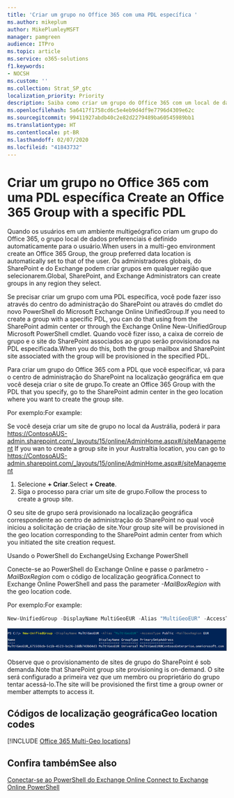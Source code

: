 ```yaml
---
title: 'Criar um grupo no Office 365 com uma PDL específica '
ms.author: mikeplum
author: MikePlumleyMSFT
manager: pamgreen
audience: ITPro
ms.topic: article
ms.service: o365-solutions
f1.keywords:
- NOCSH
ms.custom: ''
ms.collection: Strat_SP_gtc
localization_priority: Priority
description: Saiba como criar um grupo do Office 365 com um local de dados preferencial especificado em um ambiente multigeógrafico.
ms.openlocfilehash: 5a6417f1758cd6c5e4eb9d4df9e7796d4309e62c
ms.sourcegitcommit: 99411927abdb40c2e82d2279489ba60545989bb1
ms.translationtype: HT
ms.contentlocale: pt-BR
ms.lasthandoff: 02/07/2020
ms.locfileid: "41843732"
---
```

# <a name="create-an-office-365-group-with-a-specific-pdl"></a><span data-ttu-id="38588-103">Criar um grupo no Office 365 com uma PDL específica </span><span class="sxs-lookup"><span data-stu-id="38588-103">Create an Office 365 Group with a specific PDL</span></span>

<span data-ttu-id="38588-104">Quando os usuários em um ambiente multigeógrafico criam um grupo do Office 365, o grupo local de dados preferenciais é definido automaticamente para o usuário.</span><span class="sxs-lookup"><span data-stu-id="38588-104">When users in a multi-geo environment create an Office 365 Group, the group preferred data location is automatically set to that of the user.</span></span> <span data-ttu-id="38588-105">Os administradores globais, do SharePoint e do Exchange podem criar grupos em qualquer região que selecionarem.</span><span class="sxs-lookup"><span data-stu-id="38588-105">Global, SharePoint, and Exchange Administrators can create groups in any region they select.</span></span> 

<span data-ttu-id="38588-106">Se precisar criar um grupo com uma PDL específica, você pode fazer isso através do centro do administração do SharePoint ou através do cmdlet do novo PowerShell do Microsoft Exchange Online UnifiedGroup.</span><span class="sxs-lookup"><span data-stu-id="38588-106">If you need to create a group with a specific PDL, you can do that using from the SharePoint admin center or through the Exchange Online New-UnifiedGroup Microsoft PowerShell cmdlet.</span></span> <span data-ttu-id="38588-107">Quando você fizer isso, a caixa de correio de grupo e o site do SharePoint associados ao grupo serão provisionados na PDL especificada.</span><span class="sxs-lookup"><span data-stu-id="38588-107">When you do this, both the group mailbox and SharePoint site associated with the group will be provisioned in the specified PDL.</span></span>

<span data-ttu-id="38588-108">Para criar um grupo do Office 365 com a PDL que você especificar, vá para o centro de administração do SharePoint na localização geográfica em que você deseja criar o site de grupo.</span><span class="sxs-lookup"><span data-stu-id="38588-108">To create an Office 365 Group with the PDL that you specify, go to the SharePoint admin center in the geo location where you want to create the group site.</span></span>

<span data-ttu-id="38588-109">Por exemplo:</span><span class="sxs-lookup"><span data-stu-id="38588-109">For example:</span></span>

<span data-ttu-id="38588-110">Se você deseja criar um site de grupo no local da Austrália, poderá ir para https://ContosoAUS-admin.sharepoint.com/_layouts/15/online/AdminHome.aspx#/siteManagement </span><span class="sxs-lookup"><span data-stu-id="38588-110">If you wan to create a group site in your Australtia location, you can go to https://ContosoAUS-admin.sharepoint.com/_layouts/15/online/AdminHome.aspx#/siteManagement</span></span>

1. <span data-ttu-id="38588-111">Selecione **+ Criar**.</span><span class="sxs-lookup"><span data-stu-id="38588-111">Select **+ Create**.</span></span>
2. <span data-ttu-id="38588-112">Siga o processo para criar um site de grupo.</span><span class="sxs-lookup"><span data-stu-id="38588-112">Follow the process to create a group site.</span></span>

<span data-ttu-id="38588-113">O seu site de grupo será provisionado na localização geográfica correspondente ao centro de administração do SharePoint no qual você iniciou a solicitação de criação de site.</span><span class="sxs-lookup"><span data-stu-id="38588-113">Your group site will be provisioned in the geo location corresponding to the SharePoint admin center from which you initiated the site creation request.</span></span> 

<span data-ttu-id="38588-114">Usando o PowerShell do Exchange</span><span class="sxs-lookup"><span data-stu-id="38588-114">Using Exchange PowerShell</span></span> 

<span data-ttu-id="38588-115">Conecte-se ao PowerShell do Exchange Online e passe o parâmetro *-MailBoxRegion* com o código de localização geográfica.</span><span class="sxs-lookup"><span data-stu-id="38588-115">Connect to Exchange Online PowerShell and pass the parameter *-MailBoxRegion* with the geo location code.</span></span>

<span data-ttu-id="38588-116">Por exemplo:</span><span class="sxs-lookup"><span data-stu-id="38588-116">For example:</span></span> 

```PowerShell
New-UnifiedGroup -DisplayName MultiGeoEUR -Alias "MultiGeoEUR" -AccessType Public -MailboxRegion EUR 
```

![O Cmdlet do PowerShell de captura de tela do novo UnifiedGroup com sintaxe](media/multi-geo-new-group-with-pdl-powershell.png)

<span data-ttu-id="38588-118">Observe que o provisionamento de sites de grupo do SharePoint é sob demanda.</span><span class="sxs-lookup"><span data-stu-id="38588-118">Note that SharePoint group site provisioning is on-demand.</span></span> <span data-ttu-id="38588-119">O site será configurado a primeira vez que um membro ou proprietário do grupo tentar acessá-lo.</span><span class="sxs-lookup"><span data-stu-id="38588-119">The site will be provisioned the first time a group owner or member attempts to access it.</span></span>

## <a name="geo-location-codes"></a><span data-ttu-id="38588-120">Códigos de localização geográfica</span><span class="sxs-lookup"><span data-stu-id="38588-120">Geo location codes</span></span>

[!INCLUDE [Office 365 Multi-Geo locations](includes/office-365-multi-geo-locations.md)]

## <a name="see-also"></a><span data-ttu-id="38588-121">Confira também</span><span class="sxs-lookup"><span data-stu-id="38588-121">See also</span></span>

[<span data-ttu-id="38588-122">Conectar-se ao PowerShell do Exchange Online </span><span class="sxs-lookup"><span data-stu-id="38588-122">Connect to Exchange Online PowerShell</span></span>](https://docs.microsoft.com/powershell/exchange/exchange-online/connect-to-exchange-online-powershell/connect-to-exchange-online-powershell)
